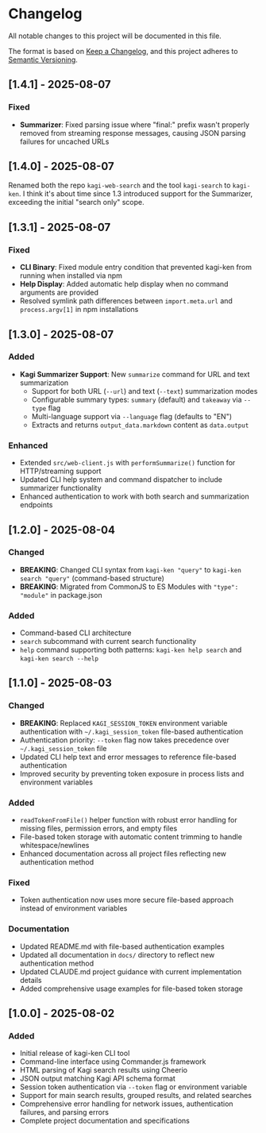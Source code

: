 # Changelog

All notable changes to this project will be documented in this file.

The format is based on [Keep a Changelog](https://keepachangelog.com/en/1.0.0/),
and this project adheres to [Semantic Versioning](https://semver.org/spec/v2.0.0.html).

## [1.4.1] - 2025-08-07

### Fixed
- **Summarizer**: Fixed parsing issue where "final:" prefix wasn't properly removed from streaming response messages, causing JSON parsing failures for uncached URLs

## [1.4.0] - 2025-08-07

Renamed both the repo `kagi-web-search` and the tool `kagi-search` to `kagi-ken`. I think it's about time since 1.3 introduced support for the Summarizer, exceeding the initial "search only" scope.


## [1.3.1] - 2025-08-07

### Fixed
- **CLI Binary**: Fixed module entry condition that prevented kagi-ken from running when installed via npm
- **Help Display**: Added automatic help display when no command arguments are provided
- Resolved symlink path differences between `import.meta.url` and `process.argv[1]` in npm installations

## [1.3.0] - 2025-08-07

### Added
- **Kagi Summarizer Support**: New `summarize` command for URL and text summarization
    - Support for both URL (`--url`) and text (`--text`) summarization modes
    - Configurable summary types: `summary` (default) and `takeaway` via `--type` flag
    - Multi-language support via `--language` flag (defaults to "EN")
    - Extracts and returns `output_data.markdown` content as `data.output`

### Enhanced
- Extended `src/web-client.js` with `performSummarize()` function for HTTP/streaming support
- Updated CLI help system and command dispatcher to include summarizer functionality
- Enhanced authentication to work with both search and summarization endpoints

## [1.2.0] - 2025-08-04

### Changed
- **BREAKING**: Changed CLI syntax from `kagi-ken "query"` to `kagi-ken search "query"` (command-based structure)
- **BREAKING**: Migrated from CommonJS to ES Modules with `"type": "module"` in package.json

### Added
- Command-based CLI architecture
- `search` subcommand with current search functionality
- `help` command supporting both patterns: `kagi-ken help search` and `kagi-ken search --help`


## [1.1.0] - 2025-08-03

### Changed
- **BREAKING**: Replaced `KAGI_SESSION_TOKEN` environment variable authentication with `~/.kagi_session_token` file-based authentication
- Authentication priority: `--token` flag now takes precedence over `~/.kagi_session_token` file
- Updated CLI help text and error messages to reference file-based authentication
- Improved security by preventing token exposure in process lists and environment variables

### Added
- `readTokenFromFile()` helper function with robust error handling for missing files, permission errors, and empty files
- File-based token storage with automatic content trimming to handle whitespace/newlines
- Enhanced documentation across all project files reflecting new authentication method

### Fixed
- Token authentication now uses more secure file-based approach instead of environment variables

### Documentation
- Updated README.md with file-based authentication examples
- Updated all documentation in `docs/` directory to reflect new authentication method
- Updated CLAUDE.md project guidance with current implementation details
- Added comprehensive usage examples for file-based token storage

## [1.0.0] - 2025-08-02

### Added
- Initial release of kagi-ken CLI tool
- Command-line interface using Commander.js framework
- HTML parsing of Kagi search results using Cheerio
- JSON output matching Kagi API schema format
- Session token authentication via `--token` flag or environment variable
- Support for main search results, grouped results, and related searches
- Comprehensive error handling for network issues, authentication failures, and parsing errors
- Complete project documentation and specifications
